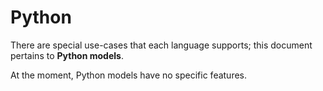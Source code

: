 # Python

There are special use-cases that each language supports; this document pertains to **Python models**.

<!-- toc is generated with GitHub Actions do not remove toc markers -->

<!-- toc -->

<!-- tocstop -->

At the moment, Python models have no specific features.